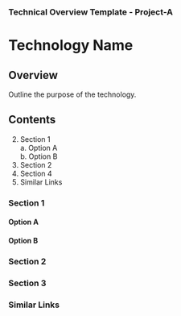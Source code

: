 ### Technical Overview Template - Project-A


# Technology Name

## Overview

Outline the purpose of the technology. 

## Contents
2. Section 1  
    a. Option A  
    b. Option B  
3. Section 2
4. Section 4
5. Similar Links


### Section 1

#### Option A

#### Option B

### Section 2

### Section 3

### Similar Links